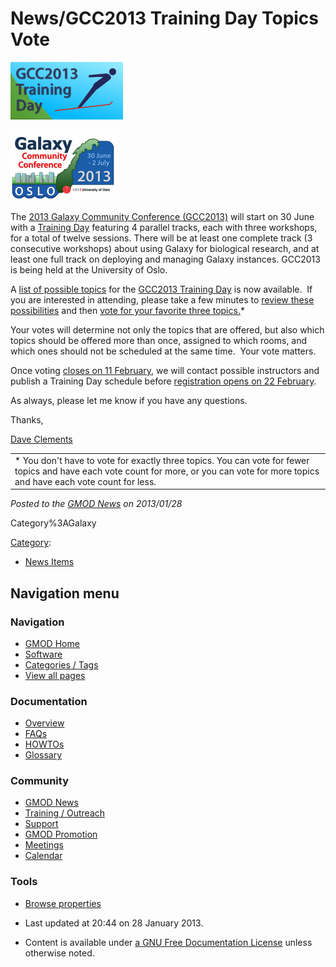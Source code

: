 



<span id="top"></span>




# <span dir="auto">News/GCC2013 Training Day Topics Vote</span>











<a href="http://wiki.galaxyproject.org/Events/GCC2013/TrainingDay"
rel="nofollow"><img
src="https://raw.githubusercontent.com/GMOD/gmod.github.io/main/mediawiki/images/thumb/d/db/GCC2013TrainingDayLogo.png/180px-GCC2013TrainingDayLogo.png"
srcset="https://raw.githubusercontent.com/GMOD/gmod.github.io/main/mediawiki/images/thumb/d/db/GCC2013TrainingDayLogo.png/270px-GCC2013TrainingDayLogo.png 1.5x, https://raw.githubusercontent.com/GMOD/gmod.github.io/main/mediawiki/images/thumb/d/db/GCC2013TrainingDayLogo.png/360px-GCC2013TrainingDayLogo.png 2x"
width="180" height="92" alt="GCC2013TrainingDayLogo.png" /></a>


<a href="http://wiki.galaxyproject.org/Events/GCC2013"
rel="nofollow"><img
src="https://raw.githubusercontent.com/GMOD/gmod.github.io/main/mediawiki/images/thumb/c/c3/GCC2013Logo.png/170px-GCC2013Logo.png"
srcset="https://raw.githubusercontent.com/GMOD/gmod.github.io/main/mediawiki/images/thumb/c/c3/GCC2013Logo.png/255px-GCC2013Logo.png 1.5x, https://raw.githubusercontent.com/GMOD/gmod.github.io/main/mediawiki/images/thumb/c/c3/GCC2013Logo.png/340px-GCC2013Logo.png 2x"
width="170" height="113" alt="GCC2013Logo.png" /></a>



The <a href="http://galaxyproject.org/GCC2013" class="external text"
rel="nofollow">2013 Galaxy Community Conference (GCC2013)</a> will start
on 30 June with a
<a href="http://wiki.galaxyproject.org/Events/GCC2013/TrainingDay"
class="external text" rel="nofollow">Training Day</a> featuring 4
parallel tracks, each with three workshops, for a total of twelve
sessions. There will be at least one complete track (3 consecutive
workshops) about using Galaxy for biological research, and at least one
full track on deploying and managing Galaxy instances. GCC2013 is being
held at the University of Oslo.

A <a
href="http://wiki.galaxyproject.org/Events/GCC2013/TrainingDay#Topics#Topics"
class="external text" rel="nofollow">list of possible topics</a> for the
<a href="http://wiki.galaxyproject.org/Events/GCC2013/TrainingDay"
class="external text" rel="nofollow">GCC2013 Training Day</a> is now
available.  If you are interested in attending, please take a few
minutes to <a
href="http://wiki.galaxyproject.org/Events/GCC2013/TrainingDay#Topics#Topics"
class="external text" rel="nofollow">review these possibilities</a> and
then <a href="http://bit.ly/gcc2013tdpoll" class="external text"
rel="nofollow">vote for your favorite three topics.</a>\*

Your votes will determine not only the topics that are offered, but also
which topics should be offered more than once, assigned to which rooms,
and which ones should not be scheduled at the same time.  Your vote
matters.  

Once voting
<a href="http://wiki.galaxyproject.org/Events/GCC2013/KeyDates"
class="external text" rel="nofollow">closes on 11 February</a>, we will
contact possible instructors and publish a Training Day schedule before
<a href="http://wiki.galaxyproject.org/Events/GCC2013/Register"
class="external text" rel="nofollow">registration opens on 22
February</a>.

  
As always, please let me know if you have any questions.

Thanks,

[Dave Clements](../User%3AClements "User%3AClements")

|  |
|----|
| \* You don't have to vote for exactly three topics. You can vote for fewer topics and have each vote count for more, or you can vote for more topics and have each vote count for less. |

  



*Posted to the [GMOD News](../GMOD_News "GMOD News") on 2013/01/28*



Category%3AGalaxy




[Category](../Special%3ACategories "Special%3ACategories"):

- [News Items](../Category%3ANews_Items "Category%3ANews Items")






## Navigation menu







<a href="../Main_Page"
style="background-image: url(../../images/GMOD-cogs.png);"
title="Visit the main page"></a>


### Navigation



- <span id="n-GMOD-Home">[GMOD Home](../Main_Page)</span>
- <span id="n-Software">[Software](../GMOD_Components)</span>
- <span id="n-Categories-.2F-Tags">[Categories /
  Tags](../Categories)</span>
- <span id="n-View-all-pages">[View all
  pages](../Special:AllPages)</span>




### Documentation



- <span id="n-Overview">[Overview](../Overview)</span>
- <span id="n-FAQs">[FAQs](../Category%3AFAQ)</span>
- <span id="n-HOWTOs">[HOWTOs](../Category%3AHOWTO)</span>
- <span id="n-Glossary">[Glossary](../Glossary)</span>




### Community



- <span id="n-GMOD-News">[GMOD News](../GMOD_News)</span>
- <span id="n-Training-.2F-Outreach">[Training /
  Outreach](../Training_and_Outreach)</span>
- <span id="n-Support">[Support](../Support)</span>
- <span id="n-GMOD-Promotion">[GMOD Promotion](../GMOD_Promotion)</span>
- <span id="n-Meetings">[Meetings](../Meetings)</span>
- <span id="n-Calendar">[Calendar](../Calendar)</span>




### Tools

- <span id="t-smwbrowselink"><a href="../Special%253ABrowse/News-2FGCC2013_Training_Day_Topics_Vote"
  rel="smw-browse">Browse properties</a></span>



- <span id="footer-info-lastmod">Last updated at 20:44 on 28 January
  2013.</span>
<!-- - <span id="footer-info-viewcount">10,043 page views.</span> -->
- <span id="footer-info-copyright">Content is available under
  <a href="http://www.gnu.org/licenses/fdl-1.3.html" class="external"
  rel="nofollow">a GNU Free Documentation License</a> unless otherwise
  noted.</span>

<!-- -->



<!-- -->




